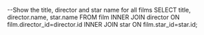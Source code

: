 --Show the title, director and star name for all films
SELECT title, director.name, star.name
FROM film
INNER JOIN director ON film.director_id=director.id
INNER JOIN star ON film.star_id=star.id;
